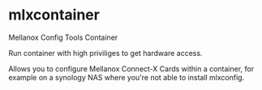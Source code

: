 # mlxcontainer
Mellanox Config Tools Container

Run container with high priviliges to get hardware access.

Allows you to configure Mellanox Connect-X Cards within a container, for example on a synology NAS where you're not able to install mlxconfig.